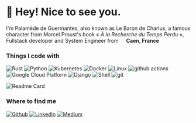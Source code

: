 <h1>🦀 Hey! Nice to see you.</h1>


I'm Palamède de Guermantes, also known as Le Baron de Charlus, a famous character from Marcel Proust's book «<i> À la Recherche du Temps Perdu </i>», Fullstack developer and System Engineer from <img src="https://cdn-icons-png.flaticon.com/512/197/197560.png" width="13"/> <b>Caen, France</b></p>
<h3>Things I code with</h3>
<p>
  <img alt="Rust" src="https://img.shields.io/badge/-Rust-F05032?style=flat-square&logo=rust&logoColor=white" />
  <img alt="Python" src="https://img.shields.io/badge/-Python-13aa52?style=flat-square&logo=python&logoColor=white" /> 
  <img alt="Kubernetes" src="https://img.shields.io/badge/-Kubernetes-1a73e8?style=flat-square&logo=kubernetes&logoColor=white" /> 
  <img alt="Docker" src="https://img.shields.io/badge/-Docker-46a2f1?style=flat-square&logo=docker&logoColor=white" />
  <img alt="Linux" src="https://img.shields.io/badge/-Linux-46a2f1?style=flat-square&logo=linux&logoColor=white" />
  <img alt="github actions" src="https://img.shields.io/badge/-Github_Actions-2088FF?style=flat-square&logo=github-actions&logoColor=white" />
  <img alt="Google Cloud Platform" src="https://img.shields.io/badge/-Google_Cloud_Platform-1a73e8?style=flat-square&logo=google-cloud&logoColor=white" />
  <img alt="Django" src="https://img.shields.io/badge/-Django-13aa52?style=flat-square&logo=django&logoColor=white" />
  <img alt="Shell" src="https://img.shields.io/badge/-Shell-007ACC?style=flat-square&logo=shell&logoColor=white" />
  <img alt="git" src="https://img.shields.io/badge/-Git-F05032?style=flat-square&logo=git&logoColor=white" />
</p>

  ![Readme Card](https://github-readme-stats.vercel.app/api?username=lebarondecharlus&count_private=true&show_icons=true&include_all_commits=true)

<h3>Where to find me</h3>
<p><a href="https://github.com/lebarondecharlus" target="_blank"><img alt="Github" src="https://img.shields.io/badge/GitHub-%2312100E.svg?&style=for-the-badge&logo=Github&logoColor=white" /></a> <a href="https://www.linkedin.com/in/barondecharlus" target="_blank"><img alt="LinkedIn" src="https://img.shields.io/badge/linkedin-%230077B5.svg?&style=for-the-badge&logo=linkedin&logoColor=white" /></a> <a href="https://medium.com/@Kaderovski" target="_blank"><img alt="Medium" src="https://img.shields.io/badge/medium-%2312100E.svg?&style=for-the-badge&logo=medium&logoColor=white" /></a>
</p>
